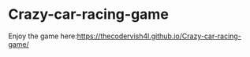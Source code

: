 # Crazy-car-racing-game

Enjoy the game here:https://thecodervish4l.github.io/Crazy-car-racing-game/
